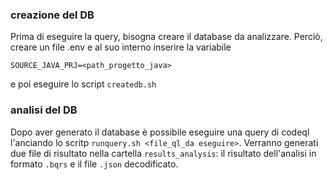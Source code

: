 ### creazione del DB

Prima di eseguire la query, bisogna creare il database da analizzare.
Perciò, creare un file .env e al suo interno inserire la variabile
```
SOURCE_JAVA_PRJ=<path_progetto_java>
```
e poi eseguire lo script `createdb.sh`

### analisi del DB

Dopo aver generato il database è possibile eseguire una query di codeql l'anciando lo scritp `runquery.sh <file_ql_da eseguire>`.
Verranno generati due file di risultato nella cartella `results_analysis`: il risultato dell'analisi in formato `.bqrs` e il file `.json` decodificato.